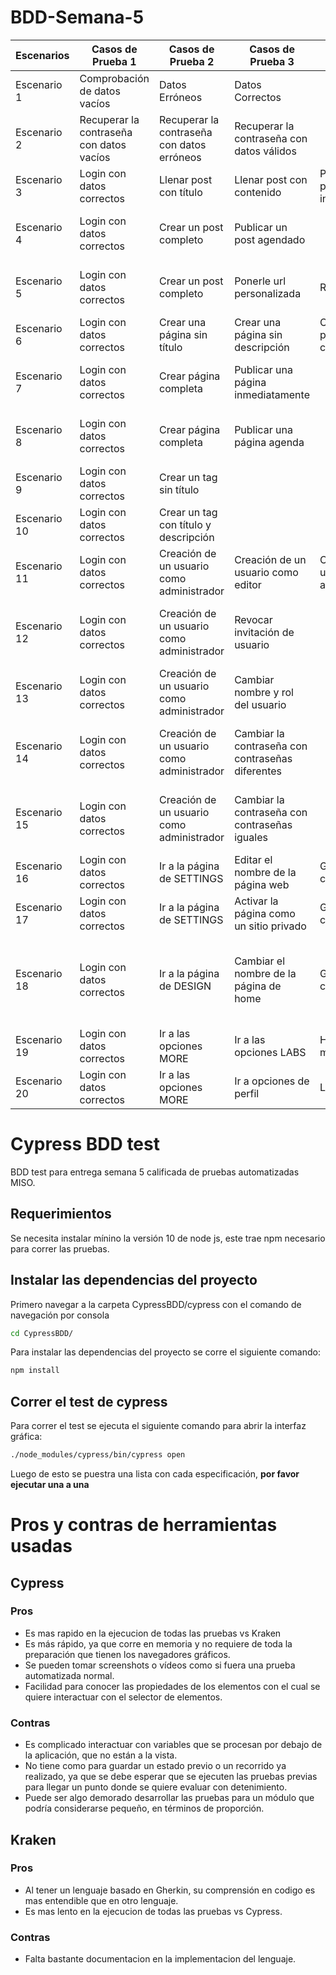 # BDD-Semana-5

| **Escenarios** | **Casos de Prueba 1**                    | **Casos de Prueba 2**                      | **Casos de Prueba 3**                            | **Casos de Prueba 4**             | **Casos de Prueba 5**                                        | **Funcionalidad**                                 |
| -------------- | ---------------------------------------- | ------------------------------------------ | ------------------------------------------------ | --------------------------------- | ------------------------------------------------------------ | ------------------------------------------------- |
| Escenario 1    | Comprobación de datos vacíos             | Datos Erróneos                             | Datos Correctos                                  |                                   |                                                              | Login                                             |
| Escenario 2    | Recuperar la contraseña con datos vacíos | Recuperar la contraseña con datos erróneos | Recuperar la contraseña con datos válidos        |                                   |                                                              | Recuperar contraseña                              |
| Escenario 3    | Login con datos correctos                | Llenar post con título                     | Llenar post con contenido                        | Publicar un post inmediatamente   |                                                              | Login-Crear post                                  |
| Escenario 4    | Login con datos correctos                | Crear un post completo                     | Publicar un post agendado                        |                                   |                                                              | Login-Crear post- publicar post agendado          |
| Escenario 5    | Login con datos correctos                | Crear un post completo                     | Ponerle url personalizada                        | Resaltar el post                  | Publicar el post                                             | Login-Crear post- publicar post con url y feature |
| Escenario 6    | Login con datos correctos                | Crear una página sin título                | Crear una página sin descripción                 | Crear una página completa         |                                                              | Login- Crear página                               |
| Escenario 7    | Login con datos correctos                | Crear página completa                      | Publicar una página inmediatamente               |                                   |                                                              | Login-Crear página- Publicar página               |
| Escenario 8    | Login con datos correctos                | Crear página completa                      | Publicar una página agenda                       |                                   |                                                              | Login-Crear página- Publicar página               |
| Escenario 9    | Login con datos correctos                | Crear un tag sin título                    |                                                  |                                   |                                                              | Login-Crear tag                                   |
| Escenario 10   | Login con datos correctos                | Crear un tag con título y descripción      |                                                  |                                   |                                                              | Login-Crear tag                                   |
| Escenario 11   | Login con datos correctos                | Creación de un usuario como administrador  | Creación de un usuario como editor               | Creación de un usuario como autor | Creación de un usuario como contribuidor                     | Login-Creación de usuario                         |
| Escenario 12   | Login con datos correctos                | Creación de un usuario como administrador  | Revocar invitación de usuario                    |                                   |                                                              | Login-Creación de usuario-Revocar usuario         |
| Escenario 13   | Login con datos correctos                | Creación de un usuario como administrador  | Cambiar nombre y rol del usuario                 |                                   |                                                              | Login-Creación de usuario- Editar usuario         |
| Escenario 14   | Login con datos correctos                | Creación de un usuario como administrador  | Cambiar la contraseña con contraseñas diferentes |                                   |                                                              | Login-Creación de usuario-Cambio de contraseña    |
| Escenario 15   | Login con datos correctos                | Creación de un usuario como administrador  | Cambiar la contraseña con contraseñas iguales    |                                   |                                                              | Login-Creación de usuario-Cambio de contraseña    |
| Escenario 16   | Login con datos correctos                | Ir a la página de SETTINGS                 | Editar el nombre de la página web                | Guardar cambios                   |                                                              | Login - Editar información general                |
| Escenario 17   | Login con datos correctos                | Ir a la página de SETTINGS                 | Activar la página como un sitio privado          | Guardar cambios                   |                                                              | Login - Activar sitio privado                     |
| Escenario 18   | Login con datos correctos                | Ir a la página de DESIGN                   | Cambiar el nombre de la página de home           | Guardar cambios                   | Ir a la página principal, verificar cambio de nombre de HOME | Login-Cambiar diseño de página web                |
| Escenario 19   | Login con datos correctos                | Ir a las opciones MORE                     | Ir a las opciones LABS                           | Habilitar miembros                | Ir a la página de MEMBERS                                    | Login-Habilitar miembros                          |
| Escenario 20   | Login con datos correctos                | Ir a las opciones MORE                     | Ir a opciones de perfil                          | Logout                            |                                                              | Login-logout                                      |

# Cypress BDD test

BDD test para entrega semana 5 calificada de pruebas automatizadas MISO.

## Requerimientos

Se necesita instalar mínino la versión 10 de node js, este trae npm necesario para correr las pruebas.

## Instalar las dependencias del proyecto

Primero navegar a la carpeta CypressBDD/cypress con el comando de navegación por consola

```bash
cd CypressBDD/
```

Para instalar las dependencias del proyecto se corre el siguiente comando:

```bash
npm install
```

## Correr el test de cypress

Para correr el test se ejecuta el siguiente comando para abrir la interfaz gráfica:

```bash
./node_modules/cypress/bin/cypress open
```

Luego de esto se puestra una lista con cada especificación, **por favor ejecutar una a una**


# Pros y contras de herramientas usadas

## Cypress
### Pros
- Es mas rapido en la ejecucion de todas las pruebas vs Kraken 
- Es más rápido, ya que corre en memoria y no requiere de toda la preparación que tienen los navegadores gráficos.
- Se pueden tomar screenshots o vídeos como si fuera una prueba automatizada normal.
- Facilidad para conocer las propiedades de los elementos con el cual se quiere interactuar con el selector de elementos.
### Contras
- Es complicado interactuar con variables que se procesan por debajo de la aplicación, que no están a la vista.
- No tiene como para guardar un estado previo o un recorrido ya realizado, ya que se debe esperar que se ejecuten las pruebas previas para llegar un punto donde se quiere evaluar con detenimiento.
- Puede ser algo demorado desarrollar las pruebas para un módulo que podría considerarse pequeño, en términos de proporción.

## Kraken
### Pros
- Al tener un lenguaje basado en Gherkin, su comprensión en codigo es mas entendible que en otro lenguaje.
- Es mas lento en la ejecucion de todas las pruebas vs Cypress.
### Contras
- Falta bastante documentacion en la implementacion del lenguaje.
